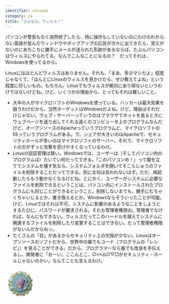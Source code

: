 ```yaml
---
identifier: viruses
category: ja
title: "さよなら、ウィルス！"
---
```


パソコンが警告もなく突然終了したら、特に操作もしていないのにわけのわからない英語が並んだウィンドウやポップアップの広告が次々に出てきたら、覚えがないのにあちこちに勝手にメールが送られた形跡があるならば、たぶんパソコンはウィルスにやられてる。なんでこんなことになるの？　だってそれは、Windowsを使ってるから。

Linuxにはほとんどウィルスはありません。それも、「まあ、多少マシだよ」程度じゃなくて、「ほんとにLinuxのウィルスを見かけたら、ぜひ教えてよね」という程度に珍しいもの。もちろん、Linuxでもウィルスが絶対にあり得ないというわけではないけどね。けど、いくつかの理由から、とってもそれは難しいこと。

<ul>

<li>大半の人がマイクロソフトのWindowsを使っている。ハッカーは最大効果を狙うわけだから、当然ターゲットはWindowsだよね。けど、理由はそれだけじゃない。ウェブ・サーバーっていうのはブラウザでネットを見るときにウェブページを送り出してくれる遠くのコンピュータ上のプログラムなんだけど、オープンソースのApacheっていうプログラムと、マイクロソフトのIISっていうプログラムがある。で、シェアが大きいのはApacheで、セキュリティホールが多いのはマイクロソフトのサーバー。それで、マイクロソフトの方がずっと攻撃を受けやすくなっているわけ。</li>

<li>Linuxの認証管理は賢い。Windowsでは、ユーザーは（そしてパソコン内のプログラムは）たいてい何だってできる。「このパソコンめ！」って腹を立ててシステムを壊す気なら、システムフォルダを開いてそこらじゅうのファイルを削除することだってできる。別に文句は言われないはず。ただ、再起動したらもう動かなくなるけどね。とにかく、ユーザーがシステムに必要なファイルを削除できるということは、パソコン内にインストールされたプログラムにも同じことができるということ。削除しないまでも、勝手にむちゃくちゃいじるとか、書き換えるとか。Windowsならそういったことが可能。けど、Linuxではそれは不可。システムに影響のあるようなことをしようとするたびに、パスワードが要求される。それも管理者権限の。管理者でなければ、なんにもできない。ウィルスだってこのハードルを越えてシステムに関連するファイルを削除したり変更することはできない。だって管理者権限がないんだからねっ。</li>

<li>たくさんの「目」があるからセキュリティ上の欠陥が少ない。Linuxはオープンソースのソフトだから、世界中の誰でもコード（プログラムの「レシピ」）を見ることができる。だから、プログラマーなら誰でも改良を手伝えるし、開発者に「おーい、ここんとこ、○××△○▽□がセキュリティ・ホールじゃないのかい」なんてことも言えるわけ。</li>

</ul>

<img src="/img/viruses_thumb.png" />




